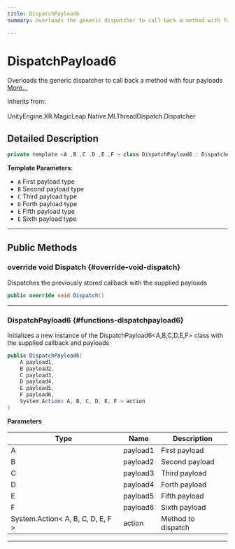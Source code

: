 ```yaml
---
title: DispatchPayload6
summary: overloads the generic dispatcher to call back a method with four payloads 

---
```


# DispatchPayload6




Overloads the generic dispatcher to call back a method with four payloads   [More...](#detailed-description)  


Inherits from: <br></br>UnityEngine.XR.MagicLeap.Native.MLThreadDispatch.Dispatcher



## Detailed Description

```csharp
private template <A ,B ,C ,D ,E ,F > class DispatchPayload6 : Dispatcher 
```


**Template Parameters**: 

  * `A` First payload type
  * `B` Second payload type
  * `C` Third payload type
  * `D` Forth payload type
  * `E` Fifth payload type
  * `E` Sixth payload type






-----------



## Public Methods

### override void Dispatch {#override-void-dispatch}

Dispatches the previously stored callback with the supplied payloads 

```csharp
public override void Dispatch()
```






-----------

###  DispatchPayload6 {#functions-dispatchpayload6}

Initializes a new instance of the DispatchPayload6&lt;A,B,C,D,E,F&gt; class with the supplied callback and payloads 

```csharp
public DispatchPayload6(
    A payload1,
    B payload2,
    C payload3,
    D payload4,
    E payload5,
    F payload6,
    System.Action< A, B, C, D, E, F > action
)
```


**Parameters**

| Type | Name  | Description  | 
|--|--|--|
| A |payload1|First payload|
| B |payload2|Second payload|
| C |payload3|Third payload|
| D |payload4|Forth payload|
| E |payload5|Fifth payload|
| F |payload6|Sixth payload|
| System.Action&lt; A, B, C, D, E, F &gt; |action|Method to dispatch|






-----------

